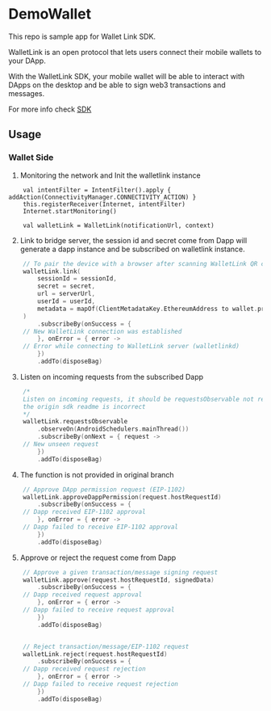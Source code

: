 # DemoWallet

This repo is sample app for Wallet Link SDK. 

WalletLink is an open protocol that lets users connect their mobile wallets to your DApp.

With the WalletLink SDK, your mobile wallet will be able to interact with DApps on the desktop and be able to sign web3 transactions and messages.

For more info check [SDK](https://github.com/Zxu49/walletlink-mobile-sdk/tree/master/android)


## Usage

### Wallet Side

1. Monitoring the network and Init the walletlink instance

```
    val intentFilter = IntentFilter().apply { addAction(ConnectivityManager.CONNECTIVITY_ACTION) }
    this.registerReceiver(Internet, intentFilter)
    Internet.startMonitoring()
```

```
    val walletLink = WalletLink(notificationUrl, context)
```

2. Link to bridge server, the session id and secret come from Dapp will generate a dapp instance and be subscribed on walletlink instance.

```kotlin
    // To pair the device with a browser after scanning WalletLink QR code
    walletLink.link(
        sessionId = sessionId,
        secret = secret,
        url = serverUrl,
        userId = userId,
        metadata = mapOf(ClientMetadataKey.EthereumAddress to wallet.primaryAddress)
    )
        .subscribeBy(onSuccess = {
    // New WalletLink connection was established
        }, onError = { error ->
    // Error while connecting to WalletLink server (walletlinkd)
        })
        .addTo(disposeBag)
```

3. Listen on incoming requests from the subscribed Dapp

```kotlin
    /*
    Listen on incoming requests, it should be requestsObservable not requests,
    the origin sdk readme is incorrect
    */
    walletLink.requestsObservable
        .observeOn(AndroidSchedulers.mainThread())
        .subscribeBy(onNext = { request ->
    // New unseen request
        })
        .addTo(disposeBag)
```

4. The function is not provided in original branch

```kotlin
    // Approve DApp permission request (EIP-1102)
    walletLink.approveDappPermission(request.hostRequestId)
        .subscribeBy(onSuccess = {
    // Dapp received EIP-1102 approval
        }, onError = { error ->
    // Dapp failed to receive EIP-1102 approval
        })
        .addTo(disposeBag)
```

5. Approve or reject the request come from Dapp

```kotlin
    // Approve a given transaction/message signing request
    walletLink.approve(request.hostRequestId, signedData)
        .subscribeBy(onSuccess = {
    // Dapp received request approval
        }, onError = { error ->
    // Dapp failed to receive request approval
        })
        .addTo(disposeBag)


    // Reject transaction/message/EIP-1102 request
    walletLink.reject(request.hostRequestId)
        .subscribeBy(onSuccess = {
    // Dapp received request rejection
        }, onError = { error ->
    // Dapp failed to receive request rejection
        })
        .addTo(disposeBag)
```
